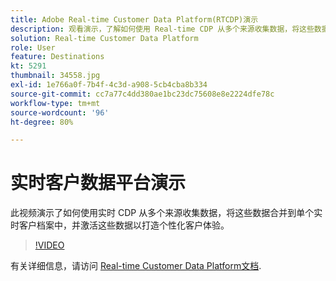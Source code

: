 ```yaml
---
title: Adobe Real-time Customer Data Platform(RTCDP)演示
description: 观看演示，了解如何使用 Real-time CDP 从多个来源收集数据，将这些数据合并到单个实时客户个人资料中，并激活这些数据以打造个性化的客户体验。
solution: Real-time Customer Data Platform
role: User
feature: Destinations
kt: 5291
thumbnail: 34558.jpg
exl-id: 1e766a0f-7b4f-4c3d-a908-5cb4cba8b334
source-git-commit: cc7a77c4dd380ae1bc23dc75608e8e2224dfe78c
workflow-type: tm+mt
source-wordcount: '96'
ht-degree: 80%

---
```


# 实时客户数据平台演示

此视频演示了如何使用实时 CDP 从多个来源收集数据，将这些数据合并到单个实时客户档案中，并激活这些数据以打造个性化客户体验。

>[!VIDEO](https://video.tv.adobe.com/v/34558?quality=12&learn=on)


有关详细信息，请访问 [Real-time Customer Data Platform文档](https://experienceleague.adobe.com/docs/experience-platform/rtcdp/overview.html?lang=zh-Hans).